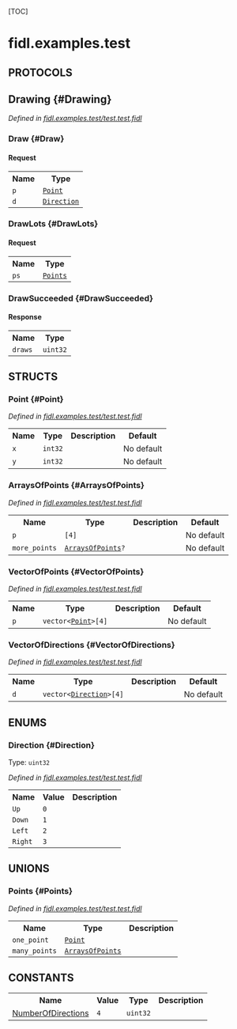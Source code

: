 [TOC]

# fidl.examples.test


## **PROTOCOLS**

## Drawing {#Drawing}
*Defined in [fidl.examples.test/test.test.fidl](https://fuchsia.googlesource.com/fuchsia/+/master/zircon/tools/fidl/examples/test.test.fidl#39)*


### Draw {#Draw}


#### Request
<table>
    <tr><th>Name</th><th>Type</th></tr>
    <tr>
            <td><code>p</code></td>
            <td>
                <code><a class='link' href='#Point'>Point</a></code>
            </td>
        </tr><tr>
            <td><code>d</code></td>
            <td>
                <code><a class='link' href='#Direction'>Direction</a></code>
            </td>
        </tr></table>



### DrawLots {#DrawLots}


#### Request
<table>
    <tr><th>Name</th><th>Type</th></tr>
    <tr>
            <td><code>ps</code></td>
            <td>
                <code><a class='link' href='#Points'>Points</a></code>
            </td>
        </tr></table>



### DrawSucceeded {#DrawSucceeded}




#### Response
<table>
    <tr><th>Name</th><th>Type</th></tr>
    <tr>
            <td><code>draws</code></td>
            <td>
                <code>uint32</code>
            </td>
        </tr></table>



## **STRUCTS**

### Point {#Point}
*Defined in [fidl.examples.test/test.test.fidl](https://fuchsia.googlesource.com/fuchsia/+/master/zircon/tools/fidl/examples/test.test.fidl#7)*





<table>
    <tr><th>Name</th><th>Type</th><th>Description</th><th>Default</th></tr><tr>
            <td><code>x</code></td>
            <td>
                <code>int32</code>
            </td>
            <td></td>
            <td>No default</td>
        </tr><tr>
            <td><code>y</code></td>
            <td>
                <code>int32</code>
            </td>
            <td></td>
            <td>No default</td>
        </tr>
</table>

### ArraysOfPoints {#ArraysOfPoints}
*Defined in [fidl.examples.test/test.test.fidl](https://fuchsia.googlesource.com/fuchsia/+/master/zircon/tools/fidl/examples/test.test.fidl#19)*





<table>
    <tr><th>Name</th><th>Type</th><th>Description</th><th>Default</th></tr><tr>
            <td><code>p</code></td>
            <td>
                <code>[4]</code>
            </td>
            <td></td>
            <td>No default</td>
        </tr><tr>
            <td><code>more_points</code></td>
            <td>
                <code><a class='link' href='#ArraysOfPoints'>ArraysOfPoints</a>?</code>
            </td>
            <td></td>
            <td>No default</td>
        </tr>
</table>

### VectorOfPoints {#VectorOfPoints}
*Defined in [fidl.examples.test/test.test.fidl](https://fuchsia.googlesource.com/fuchsia/+/master/zircon/tools/fidl/examples/test.test.fidl#24)*





<table>
    <tr><th>Name</th><th>Type</th><th>Description</th><th>Default</th></tr><tr>
            <td><code>p</code></td>
            <td>
                <code>vector&lt;<a class='link' href='#Point'>Point</a>&gt;[4]</code>
            </td>
            <td></td>
            <td>No default</td>
        </tr>
</table>

### VectorOfDirections {#VectorOfDirections}
*Defined in [fidl.examples.test/test.test.fidl](https://fuchsia.googlesource.com/fuchsia/+/master/zircon/tools/fidl/examples/test.test.fidl#28)*





<table>
    <tr><th>Name</th><th>Type</th><th>Description</th><th>Default</th></tr><tr>
            <td><code>d</code></td>
            <td>
                <code>vector&lt;<a class='link' href='#Direction'>Direction</a>&gt;[4]</code>
            </td>
            <td></td>
            <td>No default</td>
        </tr>
</table>



## **ENUMS**

### Direction {#Direction}
Type: <code>uint32</code>

*Defined in [fidl.examples.test/test.test.fidl](https://fuchsia.googlesource.com/fuchsia/+/master/zircon/tools/fidl/examples/test.test.fidl#12)*



<table>
    <tr><th>Name</th><th>Value</th><th>Description</th></tr><tr>
            <td><code>Up</code></td>
            <td><code>0</code></td>
            <td></td>
        </tr><tr>
            <td><code>Down</code></td>
            <td><code>1</code></td>
            <td></td>
        </tr><tr>
            <td><code>Left</code></td>
            <td><code>2</code></td>
            <td></td>
        </tr><tr>
            <td><code>Right</code></td>
            <td><code>3</code></td>
            <td></td>
        </tr></table>





## **UNIONS**

### Points {#Points}
*Defined in [fidl.examples.test/test.test.fidl](https://fuchsia.googlesource.com/fuchsia/+/master/zircon/tools/fidl/examples/test.test.fidl#32)*


<table>
    <tr><th>Name</th><th>Type</th><th>Description</th></tr><tr>
            <td><code>one_point</code></td>
            <td>
                <code><a class='link' href='#Point'>Point</a></code>
            </td>
            <td></td>
        </tr><tr>
            <td><code>many_points</code></td>
            <td>
                <code><a class='link' href='#ArraysOfPoints'>ArraysOfPoints</a></code>
            </td>
            <td></td>
        </tr></table>







## **CONSTANTS**

<table>
    <tr><th>Name</th><th>Value</th><th>Type</th><th>Description</th></tr><tr id="NumberOfDirections">
            <td><a href="https://fuchsia.googlesource.com/fuchsia/+/master/zircon/tools/fidl/examples/test.test.fidl#37">NumberOfDirections</a></td>
            <td>
                    <code>4</code>
                </td>
                <td><code>uint32</code></td>
            <td></td>
        </tr>
    
</table>



